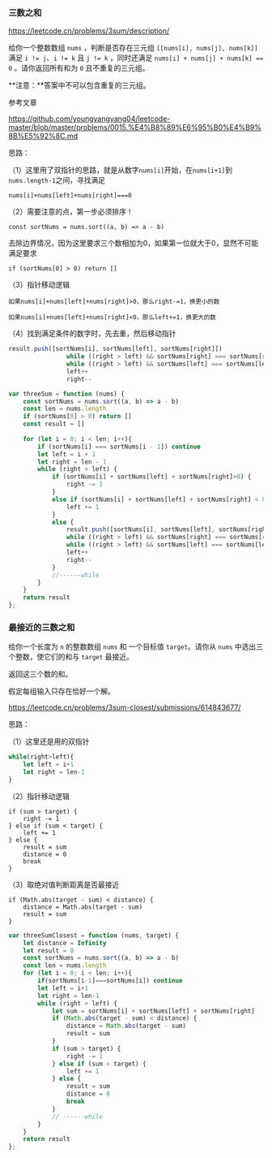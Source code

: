 ### 三数之和

https://leetcode.cn/problems/3sum/description/

给你一个整数数组 `nums` ，判断是否存在三元组 `[[nums[i], nums[j], nums[k]]` 满足 `i != j`、`i != k` 且 `j != k` ，同时还满足 `nums[i] + nums[j] + nums[k] == 0` 。请你返回所有和为 `0` 且不重复的三元组。

**注意：**答案中不可以包含重复的三元组。



参考文章

https://github.com/youngyangyang04/leetcode-master/blob/master/problems/0015.%E4%B8%89%E6%95%B0%E4%B9%8B%E5%92%8C.md



思路：

（1）这里用了双指针的思路，就是从数字`nums[i]`开始，在`nums[i+1]`到`nums.length-1`之间，寻找满足

```
nums[i]+nums[left]+nums[right]===0
```

（2）需要注意的点，第一步必须排序！

```
const sortNums = nums.sort((a, b) => a - b)
```

去除边界情况，因为这里要求三个数相加为0，如果第一位就大于0，显然不可能满足要求

```
if (sortNums[0] > 0) return []
```

（3）指针移动逻辑

```
如果nums[i]+nums[left]+nums[right]>0，那么right-=1，换更小的数
```

```
如果nums[i]+nums[left]+nums[right]<0，那么left+=1，换更大的数
```

（4）找到满足条件的数字时，先去重，然后移动指针

```js
result.push([sortNums[i], sortNums[left], sortNums[right]])
				while ((right > left) && sortNums[right] === sortNums[right - 1]) right--
				while ((right > left) && sortNums[left] === sortNums[left + 1]) left++
				left++
				right--
```





```js
var threeSum = function (nums) {
	const sortNums = nums.sort((a, b) => a - b)
	const len = nums.length
	if (sortNums[0] > 0) return []
	const result = []
	
	for (let i = 0; i < len; i++){
		if (sortNums[i] === sortNums[i - 1]) continue
		let left = i + 1
		let right = len - 1 
		while (right > left) {
			if (sortNums[i] + sortNums[left] + sortNums[right]>0) {
				right -= 1
			}
			else if (sortNums[i] + sortNums[left] + sortNums[right] < 0) {
				left += 1
			}
			else {
				result.push([sortNums[i], sortNums[left], sortNums[right]])
				while ((right > left) && sortNums[right] === sortNums[right - 1]) right--
				while ((right > left) && sortNums[left] === sortNums[left + 1]) left++
				left++
				right--
			} 
			//------while
		}
	}
	return result
};
```



### 最接近的三数之和

给你一个长度为 `n` 的整数数组 `nums` 和 一个目标值 `target`。请你从 `nums` 中选出三个整数，使它们的和与 `target` 最接近。

返回这三个数的和。

假定每组输入只存在恰好一个解。



https://leetcode.cn/problems/3sum-closest/submissions/614843677/

思路：

（1）这里还是用的双指针

```js
while(right>left){
	let left = i+1
	let right = len-1
}
```

（2）指针移动逻辑

```
if (sum > target) {
	right -= 1
} else if (sum < target) {
	left += 1
} else {
	result = sum
	distance = 0
	break
}
```

（3）取绝对值判断距离是否最接近

```
if (Math.abs(target - sum) < distance) {
    distance = Math.abs(target - sum) 
    result = sum
}
```





```js
var threeSumClosest = function (nums, target) {
	let distance = Infinity
	let result = 0
	const sortNums = nums.sort((a, b) => a - b)
	const len = nums.length
	for (let i = 0; i < len; i++){
		if(sortNums[i-1]===sortNums[i]) continue
		let left = i+1
		let right = len-1
		while (right > left) {
			let sum = sortNums[i] + sortNums[left] + sortNums[right]
			if (Math.abs(target - sum) < distance) {
				distance = Math.abs(target - sum) 
				result = sum
			}
			if (sum > target) {
				right -= 1
			} else if (sum < target) {
				left += 1
			} else {
				result = sum
				distance = 0
				break
			}
			// ------while
		}
	}
	return result
};
```

